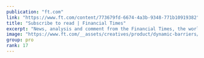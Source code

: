 ```yaml
---
publication: "ft.com"
link: "https://www.ft.com/content/773679fd-6674-4a3b-9348-771b10919382"
title: "Subscribe to read | Financial Times"
excerpt: "News, analysis and comment from the Financial Times, the worldʼs leading global business publication"
image: "https://www.ft.com/__assets/creatives/product/dynamic-barriers/default.jpg?v=2"
group: pro
rank: 17
---
```

